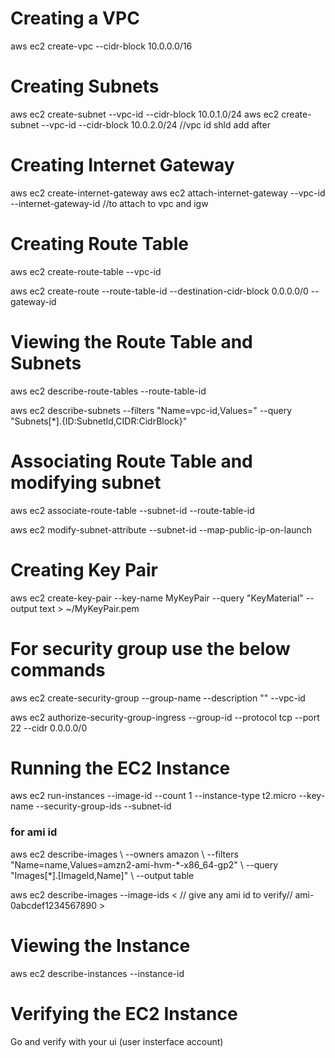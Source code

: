 <h1>Creating a VPC</h1>
aws ec2 create-vpc --cidr-block 10.0.0.0/16

<h1>Creating Subnets</h1>
aws ec2 create-subnet --vpc-id <vpcId> --cidr-block 10.0.1.0/24
aws ec2 create-subnet --vpc-id <vpcId> --cidr-block 10.0.2.0/24  //vpc id shld add after

<h1>Creating Internet Gateway</h1>
aws ec2 create-internet-gateway
aws ec2 attach-internet-gateway --vpc-id <vpcId> --internet-gateway-id <InternetGatewayId>  //to attach to vpc and igw

<h1>Creating Route Table</h1>
aws ec2 create-route-table --vpc-id <vpcId>
  
aws ec2 create-route --route-table-id <RouteTableId> 
              --destination-cidr-block 0.0.0.0/0 --gateway-id <internetGatewayId> 
              
<h1>Viewing the Route Table and Subnets</h1>
aws ec2 describe-route-tables --route-table-id <RouteTableId>

aws ec2 describe-subnets --filters "Name=vpc-id,Values=<vpcId>"
                         --query "Subnets[*].{ID:SubnetId,CIDR:CidrBlock}"


<h1> Associating Route Table and modifying subnet</h1>
aws ec2 associate-route-table --subnet-id <SubnetId> --route-table-id <RouteTableId>

aws ec2 modify-subnet-attribute --subnet-id <SubnetId> --map-public-ip-on-launch

<h1> Creating Key Pair  </h1>
aws ec2 create-key-pair --key-name MyKeyPair --query "KeyMaterial" --output text > ~/MyKeyPair.pem


<h1>For security group use the below commands </h1>
                                    
aws ec2 create-security-group --group-name <security-group-name> --description "<description>"
                              --vpc-id <vpcId>

aws ec2 authorize-security-group-ingress --group-id <GroupId> 
                                         --protocol tcp --port 22 --cidr 0.0.0.0/0


<h1> Running the EC2 Instance </h1>
aws ec2 run-instances --image-id <ami-id> --count 1 --instance-type t2.micro 
                      --key-name <Keypair-name> --security-group-ids <SecurityGroupId> 
                      --subnet-id <SubnetId>

 <h3> for ami id  </h3> 
          aws ec2 describe-images \
    --owners amazon \
    --filters "Name=name,Values=amzn2-ami-hvm-*-x86_64-gp2" \
    --query "Images[*].[ImageId,Name]" \
    --output table

aws ec2 describe-images --image-ids  <  // give any ami id to verify//      ami-0abcdef1234567890 >

    


<h1> Viewing the Instance </h1>
aws ec2 describe-instances --instance-id <InstanceId>

<h1> Verifying the EC2 Instance </h1>
Go and verify with your ui (user insterface account)



                        


